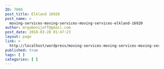 ```yaml
---
ID: 7000
post_title: Elkland 16920
post_name: >
  moving-services-moving-services-moving-services-elkland-16920
author: mrgabonijeff@gmail.com
post_date: 2018-03-28 01:47:23
layout: page
link: >
  http://localhost/wordpress/moving-services-moving-services-moving-services-elkland-16920/
published: true
tags: [ ]
categories: [ ]
---
```

